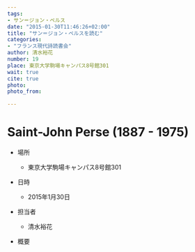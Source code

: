 ```yaml
---
tags:
- サン＝ジョン・ペルス
date: "2015-01-30T11:46:26+02:00"
title: "サン＝ジョン・ペルスを読む"
categories:
- "フランス現代詩読書会"
author: 清水裕花
number: 19
place: 東京大学駒場キャンパス8号館301
wait: true
cite: true
photo:
photo_from:

---
```


# Saint-John Perse (1887 - 1975)


<!--more-->

* 場所

	- 東京大学駒場キャンパス8号館301

* 日時

	- 2015年1月30日

* 担当者

	- 清水裕花

* 概要

